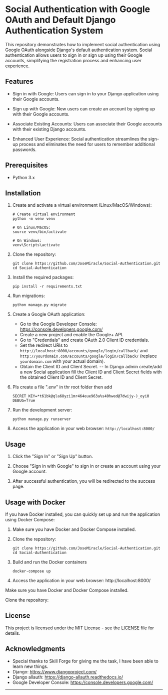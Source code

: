# Social Authentication with Google OAuth and Default Django Authentication System

This repository demonstrates how to implement social authentication using Google OAuth alongside Django's default authentication system. Social authentication allows users to sign in or sign up using their Google accounts, simplifying the registration process and enhancing user experience.

## Features

- Sign in with Google: Users can sign in to your Django application using their Google accounts.

- Sign up with Google: New users can create an account by signing up with their Google accounts.

- Associate Existing Accounts: Users can associate their Google accounts with their existing Django accounts.

- Enhanced User Experience: Social authentication streamlines the sign-up process and eliminates the need for users to remember additional passwords.

## Prerequisites

- Python 3.x

## Installation

1. Create and activate a virtual environment (Linux/MacOS/Windows):
   ```
   # Create virtual environment
   python -m venv venv

   # On Linux/MacOS:
   source venv/bin/activate

   # On Windows:
   venv\Scripts\activate
   ```

2. Clone the repository:
   ```
   git clone https://github.com/JoseMiracle/Social-Authentication.git
   cd Social-Authentication
   ```

3. Install the required packages:
   ```
   pip install -r requirements.txt
   ```

4. Run migrations:
   ```
   python manage.py migrate
   ```

5. Create a Google OAuth application:
   - Go to the Google Developer Console: https://console.developers.google.com/
   - Create a new project and enable the Google+ API.
   - Go to "Credentials" and create OAuth 2.0 Client ID credentials.
   - Set the redirect URIs to `http://localhost:8000/accounts/google/login/callback/` and `http://yourdomain.com/accounts/google/login/callback/` (replace `yourdomain.com` with your actual domain).
   - Obtain the Client ID and Client Secret.
   -- In Django admin create/add a new Social application fill the Client ID and Client Secret fields with the obtained Client ID and Client Secret.

6. Pls create a file ".env" in thr root folder then add
   
   ```
   SECRET_KEY=*t61bk@qla68yzi1mr464eue963a%s40hwed@7dwijy-)_oyi0
   DEBUG=True
   ```


7. Run the development server:
   ```
   python manage.py runserver
   ```

8. Access the application in your web browser: `http://localhost:8000/`

## Usage

1. Click the "Sign In" or "Sign Up" button.

2. Choose "Sign in with Google" to sign in or create an account using your Google account.

3. After successful authentication, you will be redirected to the success page.

## Usage with Docker
   If you have Docker installed, you can quickly set up and run the application using Docker Compose:

1. Make sure you have Docker and Docker Compose installed.
2. Clone the repository:
   ```
   git clone https://github.com/JoseMiracle/Social-Authentication.git
   cd Social-Authentication  
   ```

3. Build and run the Docker containers
   ```
   docker-compose up
   ```
4. Access the application in your web browser: http://localhost:8000/


Make sure you have Docker and Docker Compose installed.

Clone the repository:
## License

This project is licensed under the MIT License - see the [LICENSE](LICENSE) file for details.

## Acknowledgments
- Special thanks to Skill Forge for giving me the task, I have been able to learn new things.
- Django: https://www.djangoproject.com/
- Django allauth: https://django-allauth.readthedocs.io/
- Google Developer Console: https://console.developers.google.com/

---